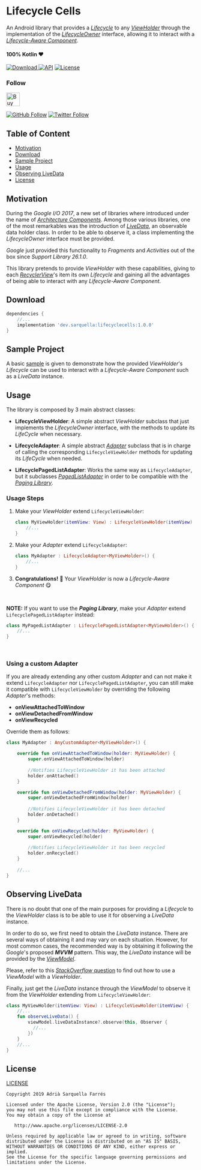 Lifecycle Cells
===============

An Android library that provides a *[Lifecycle](https://developer.android.com/reference/android/arch/lifecycle/Lifecycle)* to any *[ViewHolder](https://developer.android.com/reference/android/support/v7/widget/RecyclerView.ViewHolder)* through the implementation of the *[LifecycleOwner](https://developer.android.com/reference/android/arch/lifecycle/LifecycleOwner)* interface, allowing it to interact with a *[Lifecycle-Aware Component](https://developer.android.com/topic/libraries/architecture/lifecycle#implementing-lco)*.

#### 100% Kotlin ❤️
[![Download](https://api.bintray.com/packages/sarquella/LifecycleCells/dev.sarquella.lifecyclecells/images/download.svg) ](https://bintray.com/sarquella/LifecycleCells/dev.sarquella.lifecyclecells/_latestVersion) [![API](https://img.shields.io/badge/API-15%2B-brightgreen.svg?style=flat)](https://android-arsenal.com/api?level=15) [![License](https://img.shields.io/badge/license-Apache%202.0-lightgrey.svg)](https://opensource.org/licenses/Apache-2.0)

### Follow
<a href='https://ko-fi.com/S6S8RENM' target='_blank'><img height='36' style='border:0px;height:36px;' src='https://az743702.vo.msecnd.net/cdn/kofi1.png?v=2' border='0' alt='Buy Me a Coffee at ko-fi.com' /></a>

[![GitHub Follow](https://img.shields.io/github/followers/Sarquella.svg?label=Follow&style=social)](https://github.com/Sarquella) [![Twitter Follow](https://img.shields.io/twitter/follow/AdriSarquella.svg?label=Follow&style=social)](https://twitter.com/AdriSarquella)

## Table of Content
* [Motivation](#motivation)
* [Download](#download)
* [Sample Project](#sample-project)
* [Usage](#usage)
* [Observing LiveData](#observing-livedata)
* [License](#license)

## Motivation
During the *Google I/O 2017*, a new set of libraries where introduced under the name of *[Architecture Components](https://developer.android.com/topic/libraries/architecture/)*.
Among those various libraries, one of the most remarkables was the introduction of *[LiveData](https://developer.android.com/reference/android/arch/lifecycle/LiveData)*, an observable data holder class.
In order to be able to observe it, a class implementing the *LifecycleOwner* interface must be provided.

*Google* just provided this functionality to *Fragments* and *Activities* out of the box since *Support Library 26.1.0*.

This library pretends to provide *ViewHolder* with these capabilities, giving to each *[RecyclerView](https://developer.android.com/reference/android/support/v7/widget/RecyclerView)*'s item its own *Lifecycle* and gaining all the advantages of being able to interact with any *Lifecycle-Aware Component*.

## Download
```groovy
dependencies {
    //...
    implementation 'dev.sarquella:lifecyclecells:1.0.0'
}
```

## Sample Project
A basic [sample](https://github.com/Sarquella/LifecycleCells/tree/master/app/src/main/java/dev/sarquella/lifecyclecells/sample) is given to demonstrate how the provided *ViewHolder*'s *Lifecycle* can be used to interact with a *Lifecycle-Aware Component* such as a *LiveData* instance.

## Usage
The library is composed by 3 main abstract classes:

* **LifecycleViewHolder**: A simple abstract *ViewHolder* subclass that just implements the *LifecycleOwner* interface, with the methods to update its *LifeCycle* when necessary.

* **LifecycleAdapter**: A simple abstract *[Adapter](https://developer.android.com/reference/android/support/v7/widget/RecyclerView.Adapter)* subclass that is in charge of calling the corresponding `LifecycleViewHolder` methods for updating its *LifeCycle* when needed.

* **LifecyclePagedListAdapter**: Works the same way as `LifecycleAdapter`, but it subclasses *[PagedListAdapter](https://developer.android.com/reference/android/arch/paging/PagedListAdapter)* in order to be compatible with the *[Paging Library](https://developer.android.com/topic/libraries/architecture/paging/)*.

### Usage Steps
1. Make your *ViewHolder* extend `LifecycleViewHolder`:
  
	```kotlin
	class MyViewHolder(itemView: View) : LifecycleViewHolder(itemView) {
		//...
	} 
	```

2. Make your *Adapter* extend `LifecycleAdapter`:

	```kotlin
	class MyAdapter : LifecycleAdapter<MyViewHolder>() {
		//...
	}
	```

3. **Congratulations!** 🙌 Your *ViewHolder* is now a *Lifecycle-Aware Component* 😋

<br>

**NOTE:** If you want to use the **_Paging Library_**, make your *Adapter* extend `LifecyclePagedListAdapter` instead:

```kotlin
class MyPagedListAdapter : LifecyclePagedListAdapter<MyViewHolder>() {
	//...
}
```
<br>

### Using a custom Adapter
If you are already extending any other custom *Adapter* and can not make it extend `LifecycleAdapter` nor `LifecyclePagedListAdapter`, you can still make it compatible with `LifecycleViewHolder` by overriding the following *Adapter*'s methods:

* **onViewAttachedToWindow**
* **onViewDetachedFromWindow**
* **onViewRecycled**

Override them as follows:

```kotlin
class MyAdapter : AnyCustomAdapter<MyViewHolder>() {

	override fun onViewAttachedToWindow(holder: MyViewHolder) {
		super.onViewAttachedToWindow(holder)
        
		//Notifies LifecycleViewHolder it has been attached
		holder.onAttached() 
	}

	override fun onViewDetachedFromWindow(holder: MyViewHolder) {
		super.onViewDetachedFromWindow(holder)
        
		//Notifies LifecycleViewHolder it has been detached
		holder.onDetached()
	}

	override fun onViewRecycled(holder: MyViewHolder) {
		super.onViewRecycled(holder)
        
		//Notifies LifecycleViewHolder it has been recycled
		holder.onRecycled()
	}
    
	//...
}
```

## Observing LiveData
There is no doubt that one of the main purposes for providing a *Lifecycle* to the *ViewHolder* class is to be able to use it for observing a *LiveData* instance.

In order to do so, we first need to obtain the *LiveData* instance.
There are several ways of obtaining it and may vary on each situation. However, for most common cases, the recommended way is by obtaining it following the *Google*'s proposed **_MVVM_** pattern. This way, the *LiveData* instance will be provided by the *[ViewModel](https://developer.android.com/topic/libraries/architecture/viewmodel)*.

Please, refer to this [*StackOverflow* question](https://stackoverflow.com/questions/47453261/android-architecture-components-using-viewmodel-for-recyclerview-items) to find out how to use a *ViewModel* with a *ViewHolder*.

Finally, just get the *LiveData* instance through the *ViewModel* to observe it from the *ViewHolder* extending from `LifecycleViewHolder`:

```kotlin
class MyViewHolder(itemView: View) : LifecycleViewHolder(itemView) {
	//...
	fun observeLiveData() {
	    viewModel.liveDataInstance?.observe(this, Observer {
	      //...
	    })
	}
	//...
} 
```
## License
[LICENSE](https://github.com/Sarquella/LifecycleCells/blob/master/LICENSE)

```
Copyright 2019 Adrià Sarquella Farrés

Licensed under the Apache License, Version 2.0 (the "License");
you may not use this file except in compliance with the License.
You may obtain a copy of the License at

   http://www.apache.org/licenses/LICENSE-2.0

Unless required by applicable law or agreed to in writing, software
distributed under the License is distributed on an "AS IS" BASIS,
WITHOUT WARRANTIES OR CONDITIONS OF ANY KIND, either express or implied.
See the License for the specific language governing permissions and
limitations under the License.
```